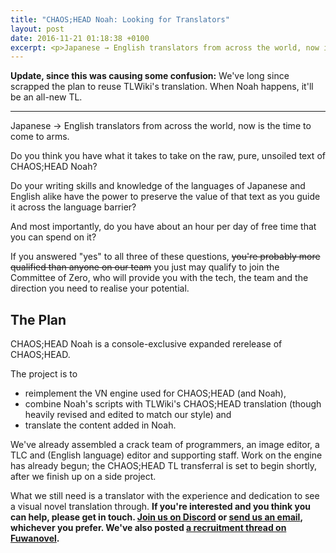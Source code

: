 ```yaml
---
title: "CHAOS;HEAD Noah: Looking for Translators"
layout: post
date: 2016-11-21 01:18:38 +0100
excerpt: <p>Japanese → English translators from across the world, now is the time to come to arms.</p>
---
```


**Update, since this was causing some confusion:** We've long since scrapped the plan to reuse TLWiki's translation. When Noah happens, it'll be an all-new TL.

---

Japanese → English translators from across the world, now is the time to come to arms.

Do you think you have what it takes to take on the raw, pure, unsoiled text of CHAOS;HEAD Noah?

Do your writing skills and knowledge of the languages of Japanese and English alike have the power to preserve the value of that text as you guide it across the language barrier?

And most importantly, do you have about an hour per day of free time that you can spend on it?

If you answered "yes" to all three of these questions, ~~you're probably more qualified than anyone on our team~~ you just may qualify to join the Committee of Zero, who will provide you with the tech, the team and the direction you need to realise your potential.

## The Plan

CHAOS;HEAD Noah is a console-exclusive expanded rerelease of CHAOS;HEAD.

The project is to

* reimplement the VN engine used for CHAOS;HEAD (and Noah),
* combine Noah's scripts with TLWiki's CHAOS;HEAD translation (though heavily revised and edited to match our style) and
* translate the content added in Noah.

We've already assembled a crack team of programmers, an image editor, a TLC and (English language) editor and supporting staff. Work on the engine has already begun; the CHAOS;HEAD TL transferral is set to begin shortly, after we finish up on a side project.

What we still need is a translator with the experience and dedication to see a visual novel translation through. **If you're interested and you think you can help, please get in touch. [Join us on Discord](https://discord.gg/rq4GGCh) or [send us an email](mailto:sonome@dareno.me), whichever you prefer. We've also posted [a recruitment thread on Fuwanovel](http://forums.fuwanovel.net/topic/16019-chaoshead-noah-pc-port-and-translation-project/).**
